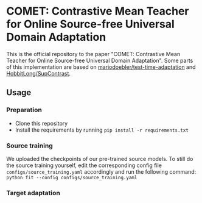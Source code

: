 # COMET: Contrastive Mean Teacher for Online Source-free Universal Domain Adaptation

This is the official repository to the paper "COMET: Contrastive Mean Teacher for Online Source-free Universal Domain Adaptation". Some parts of this implementation are based on [mariodoebler/test-time-adaptation](https://github.com/mariodoebler/test-time-adaptation) and [HobbitLong/SupContrast](https://github.com/HobbitLong/SupContrast).

## Usage
### Preparation
- Clone this repository
- Install the requirements by running `pip install -r requirements.txt`

### Source training
We uploaded the checkpoints of our pre-trained source models. To still do the source training yourself, edit the corresponding config file `configs/source_training.yaml` accordingly and run the following command:
`python fit --config configs/source_training.yaml`

### Target adaptation

